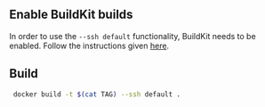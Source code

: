 ## Enable BuildKit builds
In order to use the `--ssh default` functionality, BuildKit needs to be enabled. Follow the instructions given [here](https://docs.docker.com/develop/develop-images/build_enhancements/#to-enable-buildkit-builds).

## Build
```bash
 docker build -t $(cat TAG) --ssh default .
 ```

